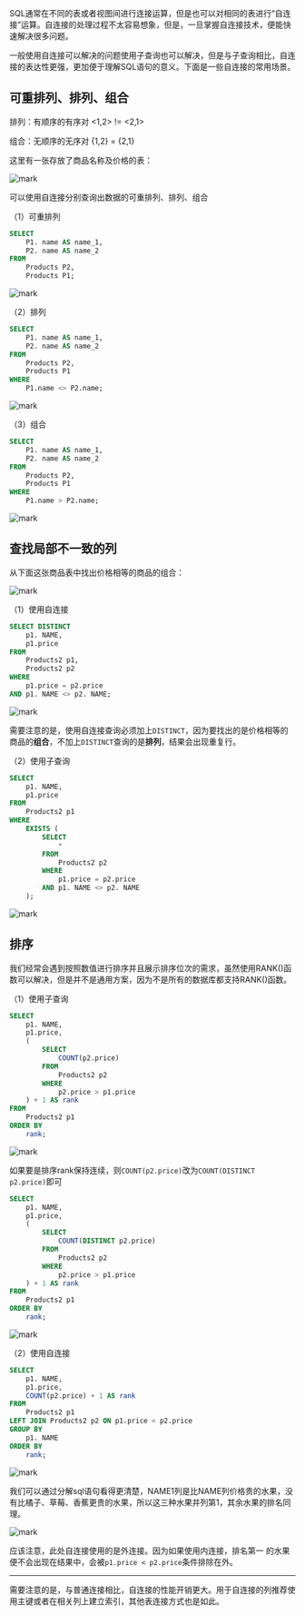 SQL通常在不同的表或者视图间进行连接运算，但是也可以对相同的表进行“自连接”运算。自连接的处理过程不太容易想象，但是，一旦掌握自连接技术，便能快速解决很多问题。

一般使用自连接可以解决的问题使用子查询也可以解决，但是与子查询相比，自连接的表达性更强，更加便于理解SQL语句的意义。下面是一些自连接的常用场景。

## 可重排列、排列、组合

排列：有顺序的有序对 <1,2> != <2,1>

组合：无顺序的无序对 {1,2} = {2,1}



这里有一张存放了商品名称及价格的表：

![mark](http://songwenjie.vip/blog/20181228/y45zFyyihWQn.png?imageslim)

可以使用自连接分别查询出数据的可重排列、排列、组合

（1）可重排列

```sql
SELECT
	P1. name AS name_1,
	P2. name AS name_2
FROM
	Products P2,
	Products P1;
```

![mark](http://songwenjie.vip/blog/20181228/5gzfKOtsN6oH.png?imageslim)

（2）排列

```sql
SELECT
	P1. name AS name_1,
	P2. name AS name_2
FROM
	Products P2,
	Products P1
WHERE 
	P1.name <> P2.name;
```

![mark](http://songwenjie.vip/blog/20181228/7dcY8VTJGOWY.png?imageslim)

（3）组合

```sql
SELECT
	P1. name AS name_1,
	P2. name AS name_2
FROM
	Products P2,
	Products P1
WHERE 
	P1.name > P2.name;
```

![mark](http://songwenjie.vip/blog/20181228/M3i9CSVlFsxR.png?imageslim)

## 查找局部不一致的列

从下面这张商品表中找出价格相等的商品的组合：

![mark](http://songwenjie.vip/blog/20181228/7lRuoHKjmR9a.png?imageslim)

（1）使用自连接

```sql
SELECT DISTINCT
	p1. NAME,
	p1.price
FROM
	Products2 p1,
	Products2 p2
WHERE
	p1.price = p2.price
AND p1. NAME <> p2. NAME;
```

![mark](http://songwenjie.vip/blog/20181228/CzMdD10aASCo.png?imageslim)

需要注意的是，使用自连接查询必须加上`DISTINCT`，因为要找出的是价格相等的商品的**组合**，不加上`DISTINCT`查询的是**排列**，结果会出现重复行。

（2）使用子查询

```sql
SELECT
	p1. NAME,
	p1.price
FROM
	Products2 p1
WHERE
	EXISTS (
		SELECT
			*
		FROM
			Products2 p2
		WHERE
			p1.price = p2.price
		AND p1. NAME <> p2. NAME
	);
```

![mark](http://songwenjie.vip/blog/20181228/rxIHjV3EoFw3.png?imageslim)

## 排序

我们经常会遇到按照数值进行排序并且展示排序位次的需求，虽然使用RANK()函数可以解决，但是并不是通用方案，因为不是所有的数据库都支持RANK()函数。

（1）使用子查询

```sql
SELECT
	p1. NAME,
	p1.price,
	(
		SELECT
			COUNT(p2.price)
		FROM
			Products2 p2
		WHERE
			p2.price > p1.price
	) + 1 AS rank
FROM
	Products2 p1
ORDER BY
	rank;
```

![mark](http://songwenjie.vip/blog/20181228/weRqoN26Kkha.png?imageslim)

如果要是排序rank保持连续，则`COUNT(p2.price)`改为`COUNT(DISTINCT p2.price)`即可

```sql
SELECT
	p1. NAME,
	p1.price,
	(
		SELECT
			COUNT(DISTINCT p2.price)
		FROM
			Products2 p2
		WHERE
			p2.price > p1.price
	) + 1 AS rank
FROM
	Products2 p1
ORDER BY
	rank;
```

![mark](http://songwenjie.vip/blog/20181228/nshkpqTYbAhv.png?imageslim)

（2）使用自连接

```sql
SELECT
	p1. NAME,
	p1.price,
	COUNT(p2.price) + 1 AS rank
FROM
	Products2 p1
LEFT JOIN Products2 p2 ON p1.price < p2.price
GROUP BY
	p1. NAME
ORDER BY
	rank;
```

![mark](http://songwenjie.vip/blog/20181228/weRqoN26Kkha.png?imageslim)

我们可以通过分解sql语句看得更清楚，NAME1列是比NAME列价格贵的水果，没有比橘子、草莓、香蕉更贵的水果，所以这三种水果并列第1，其余水果的排名同理。

![mark](http://songwenjie.vip/blog/20181228/TTcDYnfsjMJQ.png?imageslim)

应该注意，此处自连接使用的是外连接。因为如果使用内连接，排名第一 的水果便不会出现在结果中，会被`p1.price < p2.price`条件排除在外。



------

需要注意的是，与普通连接相比，自连接的性能开销更大。用于自连接的列推荐使用主键或者在相关列上建立索引，其他表连接方式也是如此。